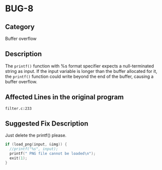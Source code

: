 # BUG-8
## Category
Buffer overflow

## Description
The `printf()` function with %s format specifier expects a null-terminated string as input. If the input variable is longer than the buffer allocated for it, the `printf()` function could write beyond the end of the buffer, causing a buffer overflow. 

## Affected Lines in the original program
`filter.c:233`

## Suggested Fix Description
Just delete the printf() please.
```c
if (load_png(input, &img)) {
  //printf("%s", input);  
  printf(" PNG file cannot be loaded\n");
  exit(1);
}
```